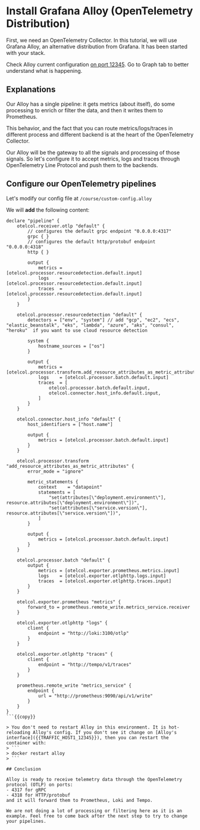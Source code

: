 # Install Grafana Alloy (OpenTelemetry Distribution)

First, we need an OpenTelemetry Collector. In this tutorial, we will use Grafana Alloy, an alternative distribution from Grafana. It has been started with your stack.

Check Alloy current configuration [on port 12345]({{TRAFFIC_HOST1_12345}}). Go to Graph tab to better understand what is happening.

## Explanations

Our Alloy has a single pipeline: it gets metrics (about itself), do some processing to enrich or filter the data, and then it writes them to Prometheus.

This behavior, and the fact that you can route metrics/logs/traces in different process and different backend is at the heart of the OpenTelemetry Collector.

Our Alloy will be the gateway to all the signals and processing of those signals. So let's configure it to accept metrics, logs and traces through OpenTelemetry Line Protocol and push them to the backends.

## Configure our OpenTelemetry pipelines

Let's modify our config file at `/course/custom-config.alloy`

We will **add** the following content:

```
declare "pipeline" {
    otelcol.receiver.otlp "default" {
        // configures the default grpc endpoint "0.0.0.0:4317"
        grpc { }
        // configures the default http/protobuf endpoint "0.0.0.0:4318"
        http { }

        output {
            metrics = [otelcol.processor.resourcedetection.default.input]
            logs    = [otelcol.processor.resourcedetection.default.input]
            traces  = [otelcol.processor.resourcedetection.default.input]
        }
    }

    otelcol.processor.resourcedetection "default" {
        detectors = ["env", "system"] // add "gcp", "ec2", "ecs", "elastic_beanstalk", "eks", "lambda", "azure", "aks", "consul", "heroku"  if you want to use cloud resource detection

        system {
            hostname_sources = ["os"]
        }

        output {
            metrics = [otelcol.processor.transform.add_resource_attributes_as_metric_attributes.input]
            logs    = [otelcol.processor.batch.default.input]
            traces  = [
                otelcol.processor.batch.default.input,
                otelcol.connector.host_info.default.input,
            ]
        }
    }

    otelcol.connector.host_info "default" {
        host_identifiers = ["host.name"]

        output {
            metrics = [otelcol.processor.batch.default.input]
        }
    }

    otelcol.processor.transform "add_resource_attributes_as_metric_attributes" {
        error_mode = "ignore"

        metric_statements {
            context    = "datapoint"
            statements = [
                "set(attributes[\"deployment.environment\"], resource.attributes[\"deployment.environment\"])",
                "set(attributes[\"service.version\"], resource.attributes[\"service.version\"])",
            ]
        }

        output {
            metrics = [otelcol.processor.batch.default.input]
        }
    }

    otelcol.processor.batch "default" {
        output {
            metrics = [otelcol.exporter.prometheus.metrics.input]
            logs    = [otelcol.exporter.otlphttp.logs.input]
            traces  = [otelcol.exporter.otlphttp.traces.input]
        }
    }

    otelcol.exporter.prometheus "metrics" {
        forward_to = prometheus.remote_write.metrics_service.receiver
    }

    otelcol.exporter.otlphttp "logs" {
        client {
            endpoint = "http://loki:3100/otlp"
        }
    }

    otelcol.exporter.otlphttp "traces" {
        client {
            endpoint = "http://tempo/v1/traces"
        }
    }

    prometheus.remote_write "metrics_service" {
        endpoint {
            url = "http://prometheus:9090/api/v1/write"
        }
    }
}
```{{copy}}

> You don't need to restart Alloy in this environment. It is hot-reloading Alloy's config. If you don't see it change on [Alloy's interface]({{TRAFFIC_HOST1_12345}}), then you can restart the container with:
> ```
> docker restart alloy
> ```

## Conclusion

Alloy is ready to receive telemetry data through the OpenTelemetry protocol (OTLP) on ports:
- 4317 for gRPC
- 4318 for HTTP/protobuf
and it will forward them to Prometheus, Loki and Tempo.

We are not doing a lot of processing or filtering here as it is an example. Feel free to come back after the next step to try to change your pipelines.